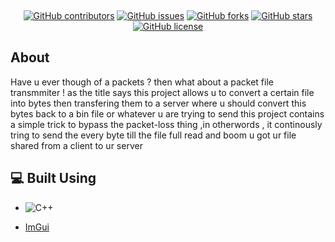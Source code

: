 
<p align="center">
  <a href="" rel="noopener">
    



</p>
<p align="center">
    <br> 
</p>
<div align="center">

[![GitHub contributors](https://img.shields.io/github/contributors/hamdy-cufe-eng/Circuit-Simulator)](https://github.com/hamdy-cufe-eng/Circuit-Simulator/contributors)
[![GitHub issues](https://img.shields.io/github/issues/hamdy-cufe-eng/Circuit-Simulator)](https://github.com/hamdy-cufe-eng/Circuit-Simulator/issues)
[![GitHub forks](https://img.shields.io/github/forks/hamdy-cufe-eng/Circuit-Simulator)](https://github.com/hamdy-cufe-eng/Circuit-Simulator/network)
[![GitHub stars](https://img.shields.io/github/stars/hamdy-cufe-eng/Circuit-Simulator)](https://github.com/hamdy-cufe-eng/Circuit-Simulator/stargazers)
[![GitHub license](https://img.shields.io/github/license/hamdy-cufe-eng/Circuit-Simulator)](https://github.com/hamdy-cufe-eng/Circuit-Simulator/blob/main/LICENSE)

</div>

## About

Have u ever though of a packets ? then what about a packet file transmmiter !
as the title says this project allows u to convert a certain file into bytes then transfering them to a server where u should convert this bytes back to a bin file or whatever u are trying to send 
this project contains a simple trick to bypass the packet-loss thing ,in otherwords , it continously tring to send the every byte till the file full read and boom u got ur file shared from a client to ur server

## 💻 Built Using <a name = "tech"></a>
* ![C++](https://img.shields.io/badge/C%2B%2B-00599C?style=for-the-badge&logo=c%2B%2B&logoColor=white)
- [ImGui]()

